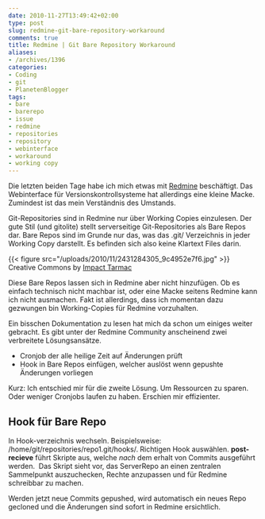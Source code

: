 ```yaml
---
date: 2010-11-27T13:49:42+02:00
type: post
slug: redmine-git-bare-repository-workaround
comments: true
title: Redmine | Git Bare Repository Workaround
aliases:
- /archives/1396
categories:
- Coding
- git
- PlanetenBlogger
tags:
- bare
- barerepo
- issue
- redmine
- repositories
- repository
- webinterface
- workaround
- working copy
---
```


Die letzten beiden Tage habe ich mich etwas mit [Redmine](http://www.redmine.org/)
beschäftigt. Das Webinterface für Versionskontrollsysteme hat allerdings eine kleine
Macke. Zumindest ist das mein Verständnis des Umstands.

Git-Repositories sind in Redmine nur über Working Copies einzulesen. Der gute Stil (und gitolite) stellt serverseitige Git-Repositories als Bare Repos dar. Bare Repos sind im Grunde nur das, was das .git/ Verzeichnis in jeder Working Copy darstellt. Es befinden sich also keine Klartext Files darin.

{{< figure src="/uploads/2010/11/2431284305_9c4952e7f6.jpg" >}}
Creative Commons by [Impact Tarmac](http://www.flickr.com/photos/bbcolin/)

Diese Bare Repos lassen sich in Redmine aber nicht hinzufügen. Ob es einfach technisch
nicht machbar ist, oder eine Macke seitens Redmine kann ich nicht ausmachen. Fakt ist allerdings, dass ich momentan dazu gezwungen bin Working-Copies für Redmine vorzuhalten.

Ein bisschen Dokumentation zu lesen hat mich da schon um einiges weiter gebracht. Es gibt unter der Redmine Community anscheinend zwei verbreitete Lösungsansätze.

	
  * Cronjob der alle heilige Zeit auf Änderungen prüft
  * Hook in Bare Repos einfügen, welcher auslöst wenn gepushte Änderungen vorliegen


Kurz: Ich entschied mir für die zweite Lösung. Um Ressourcen zu sparen. Oder weniger Cronjobs laufen zu haben. Erschien mir effizienter.


## Hook für Bare Repo


In Hook-verzeichnis wechseln. Beispielsweise: /home/git/repositories/repo1.git/hooks/. Richtigen Hook auswählen. **post-recieve** führt Skripte aus, welche _nach_ dem erhalt von Commits ausgeführt werden.  Das Skript sieht vor, das ServerRepo an einen zentralen Sammelpunkt auszuchecken, Rechte anzupassen und für Redmine schreibbar zu machen.



Werden jetzt neue Commits gepushed, wird automatisch ein neues Repo gecloned und die Änderungen sind sofort in Redmine ersichtlich.
